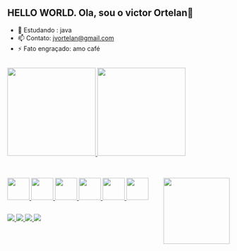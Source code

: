 ## HELLO WORLD. Ola, sou o victor Ortelan👋

- 🌱 Estudando : java
- 📫 Contato: jvortelan@gmail.com
- ⚡ Fato engraçado: amo café
##
<div>
  <a href="https://viktorortelan">
  <img height="200" src="https://github-readme-stats.vercel.app/api?username=viktorortelan&show=reviews,icons=true&theme=tokyonight&discussions_started,discussions_answered,prs_merged,prs_merged_percentage"/>
  <img height="200" src="https://github-readme-stats.vercel.app/api/top-langs/?username=viktorortelan&layout=compact&theme=tokyonight"/>
</div>
    
##

<div style="display = inline_block"><br>
    <img height="50" src="https://cdn.jsdelivr.net/gh/devicons/devicon@latest/icons/azuresqldatabase/azuresqldatabase-original.svg" /> 
    <img height="50" src="https://cdn.jsdelivr.net/gh/devicons/devicon@latest/icons/javascript/javascript-original.svg" />
    <img height="50" src="https://cdn.jsdelivr.net/gh/devicons/devicon@latest/icons/html5/html5-original-wordmark.svg" />
    <img height="50" src="https://cdn.jsdelivr.net/gh/devicons/devicon@latest/icons/css3/css3-original-wordmark.svg" />
    <img height="50"  src="https://cdn.jsdelivr.net/gh/devicons/devicon@latest/icons/react/react-original.svg" />
    <img height="50" src="https://cdn.jsdelivr.net/gh/devicons/devicon@latest/icons/nodejs/nodejs-original-wordmark.svg" />   
    <img height="150" align="right" src="https://media.discordapp.net/attachments/1253705153178239130/1260146331696234556/4884785.jpg?ex=668e4239&is=668cf0b9&hm=d1de27639307c7fb4d68b9c1957bb2206a3bc7277d1636ca9e34cc4147a91262&=&format=webp&width=710&height=473" />   
    
</div>

##

<a href = "jvortelan@gmail.com"><img src="https://img.shields.io/badge/Gmail-D14836?style=for-the-badge&logo=gmail&logoColor=white"/> </a>
<a href = "https://discord.com/invite/xzpZR7Zh"><img src="https://img.shields.io/badge/Discord-7289DA?style=for-the-badge&logo=discord&logoColor=white"/> </a>
<a href = "https://www.instagram.com/viktorortelan?igsh=MTE4bWFyNjVkN2ZzZA=="> <img src="https://img.shields.io/badge/Instagram-E4405F?style=for-the-badge&logo=instagram&logoColor=white"/> </a>
<a href = "www.linkedin.com/in/joaovictorortelandonascimento"> <img src="https://img.shields.io/badge/LinkedIn-0077B5?style=for-the-badge&logo=linkedin&logoColor=white"/> </a>
